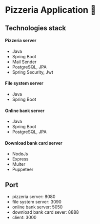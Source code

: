 # Pizzeria Application 🍕

## Technologies stack 

#### Pizzeria server
* Java
* Spring Boot
* Mail Sender
* PostgreSQL, JPA
* Spring Security, Jwt

#### File system server
* Java
* Spring Boot

#### Online bank server
* Java
* Spring Boot
* PostgreSQL, JPA

#### Download bank card server
* NodeJs
* Express
* Multer
* Puppeteer

## Port
* pizzeria server: 8080
* file system server: 3090
* online bank server: 5050
* download bank card sever: 8888
* client: 3000